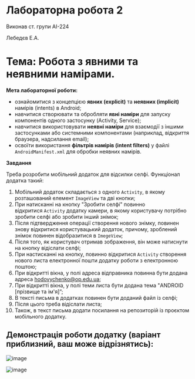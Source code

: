 # Лабораторна робота 2

Виконав ст. групи АІ-224

Лебедєв Е.А.  

# Тема: Робота з явними та неявними намірами.

**Мета лабораторної роботи:**

- ознайомитися з концепцією **явних (explicit)** та **неявних (implicit)** намірів (intents) в Android;
- навчитися створювати та обробляти **явні наміри** для запуску компонентів одного застосунку (Activity, Service);
- навчитися використовувати **неявні наміри** для взаємодії з іншими застосунками або системними компонентами (наприклад, відкриття браузера, надсилання email);
- освоїти використання **фільтрів намірів (intent filters)** у файлі `AndroidManifest.xml` для обробки неявних намірів.

**Завдання**

Треба розробити мобільний додаток для відсилки селфі. Функціонал додатка такий:

1. Мобільний додаток складається з одного `Activity`, в якому розташований елемент `ImageView` та дві кнопки;
2. При натисканні на кнопку "Зробити селфі" повинно відкритися `Activity` додатку камери, в якому користувачу потрібно зробити селфі або зробити інший знімок;
3. Після підтвердження операції створення нового знімку, повинен знову відкритися користувацький додаток, причому, зроблений знімок повинен відобразитися в `ImegeView`;
4. Після того, як користувач отримав зображення, він може натиснути на кнопку відіслати селфі;
5. При настисканні на кнопку, повинно відкритися `Activity` створення нового листа електронної пошти додатку роботи з електронною поштою;
6. При відкритті вікна, у полі адреса відправника повинна бути додана адреса [hodovychenko@op.edu.ua](mailto:hodovychenko@op.edu.ua);
7. При відкритті вікна, у полі теми листа бути додана тема "ANDROID [прізвище та ім'я]”;
8. В тексті письма в додатках повинен бути доданий файл із селфі;
9. Після цього треба відіслати листа;
10. Також, в текст письма додати посилання на репозиторій із проєктом мобільного додатку.

## **Демонстрація роботи додатку (варіант приблизний, ваш може відрізнятись):**
![image](https://github.com/user-attachments/assets/3bb5432d-0f3c-450f-80ba-ae1773db4242)

![image](https://github.com/user-attachments/assets/2b2b94fc-b919-480f-8f1e-5fc29fe1991b)
